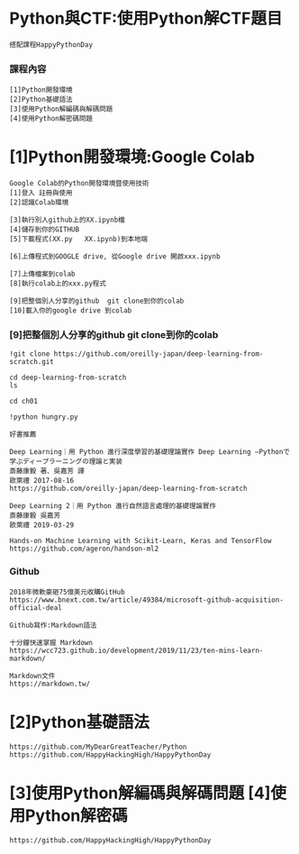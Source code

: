 # Python與CTF:使用Python解CTF題目
```
搭配課程HappyPythonDay
```
### 課程內容
```
[1]Python開發環境
[2]Python基礎語法
[3]使用Python解編碼與解碼問題
[4]使用Python解密碼問題
```
# [1]Python開發環境:Google Colab
```
Google Colab的Python開發環境暨使用技術
[1]登入 註冊與使用
[2]認識Colab環境

[3]執行別人github上的XX.ipynb檔
[4]儲存到你的GITHUB
[5]下載程式(XX.py   XX.ipynb)到本地端

[6]上傳程式到GOOGLE drive, 從Google drive 開啟xxx.ipynb

[7]上傳檔案到colab
[8]執行colab上的xxx.py程式

[9]把整個別人分享的github  git clone到你的colab
[10]載入你的google drive 到colab
```
### [9]把整個別人分享的github  git clone到你的colab
```
!git clone https://github.com/oreilly-japan/deep-learning-from-scratch.git

cd deep-learning-from-scratch
ls

cd ch01

!python hungry.py
```

```
好書推薦

Deep Learning｜用 Python 進行深度學習的基礎理論實作 Deep Learning ―Pythonで学ぶディープラーニングの理論と実装
斎藤康毅 著、吳嘉芳 譯
歐萊禮 2017-08-16
https://github.com/oreilly-japan/deep-learning-from-scratch

Deep Learning 2｜用 Python 進行自然語言處理的基礎理論實作
斎藤康毅 吳嘉芳
歐萊禮 2019-03-29
```
```
Hands-on Machine Learning with Scikit-Learn, Keras and TensorFlow
https://github.com/ageron/handson-ml2
```
### Github
```
2018年微軟豪砸75億美元收購GitHub
https://www.bnext.com.tw/article/49384/microsoft-github-acquisition-official-deal
```
```
Github寫作:Markdown語法

十分鐘快速掌握 Markdown
https://wcc723.github.io/development/2019/11/23/ten-mins-learn-markdown/

Markdown文件
https://markdown.tw/
```
# [2]Python基礎語法
```
https://github.com/MyDearGreatTeacher/Python
https://github.com/HappyHackingHigh/HappyPythonDay
```
# [3]使用Python解編碼與解碼問題 [4]使用Python解密碼
```
https://github.com/HappyHackingHigh/HappyPythonDay
```
